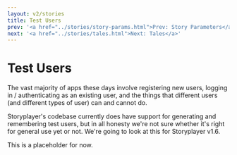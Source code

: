 ```yaml
---
layout: v2/stories
title: Test Users
prev: '<a href="../stories/story-params.html">Prev: Story Parameters</a>'
next: '<a href="../stories/tales.html">Next: Tales</a>'
---
```


# Test Users

The vast majority of apps these days involve registering new users, logging in / authenticating as an existing user, and the things that different users (and different types of user) can and cannot do.

Storyplayer's codebase currently does have support for generating and remembering test users, but in all honesty we're not sure whether it's right for general use yet or not.  We're going to look at this for Storyplayer v1.6.

This is a placeholder for now.